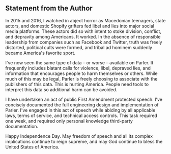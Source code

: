 
Statement from the Author
-------------------------

In 2015 and 2016, I watched in abject horror as Macedonian teenagers, state
actors, and domestic Shopify grifters fed libel and lies into major social media
platforms. These actors did so with intent to stoke division, conflict, and
depravity among Americans. It worked. In the absence of responsible leadership
from companies such as Facebook and Twitter, truth was freely distorted,
political cults were formed, and tribal ad hominem suddenly became America's
favorite sport.

I've now seen the same type of data – or worse – available on Parler. It
frequently includes blatant calls for violence, libel, depraved lies, and
information that encourages people to harm themselves or others. While much of
this may be legal, Parler is freely choosing to associate with the publishers of
this data. This is hurting America. People need tools to interpret this data so
additional harm can be avoided.

I have undertaken an act of public First Amendment protected speech: I've
concisely documented the full engineering design and implementation of Parler.
I've engaged in this act of speech while abiding by all applicable laws, terms
of service, and technical access controls. This task required one week, and
required only personal knowledge third-party documentation.

Happy Independence Day. May freedom of speech and all its complex implications
continue to reign supreme, and may God continue to bless the United States of
America.

